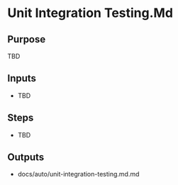 # Unit Integration Testing.Md

## Purpose

TBD

## Inputs

- TBD

## Steps

- TBD

## Outputs

- docs/auto/unit-integration-testing.md.md
